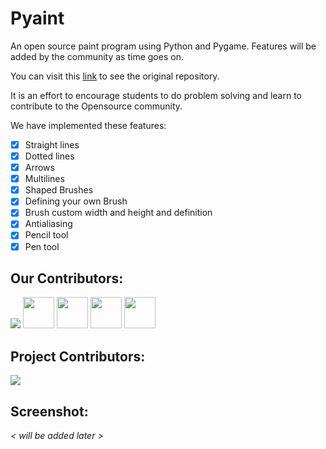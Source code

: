 # Pyaint
An open source paint program using Python and Pygame. Features will be added by the community as time goes on.

You can visit this [link](https://github.com/umairazfar/Pyaint) to see the original repository.

It is an effort to encourage students to do problem solving and learn to contribute to the Opensource community.

We have implemented these features:
- [x] Straight lines
- [x] Dotted lines
- [x] Arrows
- [x] Multilines
- [x] Shaped Brushes
- [x] Defining your own Brush
- [x] Brush custom width and height and definition
- [x] Antialiasing
- [x] Pencil tool
- [x] Pen tool

## Our Contributors:
[![](https://github.com/owaisali8.png?size=50)](https://github.com/owaisali8)
<a  href="https://github.com/TahaMirza50">  <img  src="https://github.com/TahaMirza50.png?size=50" width="50" height="50"></a>
<a  href="https://github.com/YunusMXV">  <img  src="https://github.com/YunusMXV.png?size=50" width="50" height="50"></a>
<a  href="https://github.com/hamzakbarali">  <img  src="https://github.com/hamzakbarali.png?size=50" width="50" height="50"></a>
<a  href="https://github.com/shariqanwar20">  <img  src="https://github.com/shariqanwar20.png?size=50" width="50" height="50"></a>

## Project Contributors:

<a href="https://github.com/owaisali8/Pyaint/graphs/contributors">
  <img src="https://contrib.rocks/image?repo=owaisali8/Pyaint" />
</a>

## Screenshot:
<i>< will be added later ></i>
